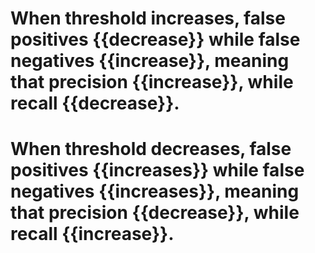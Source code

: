 # When threshold increases, false positives {{decrease}} while false negatives {{increase}}, meaning that precision {{increase}}, while recall {{decrease}}.

# When threshold decreases, false positives {{increases}} while false negatives {{increases}}, meaning that precision {{decrease}}, while recall {{increase}}.
